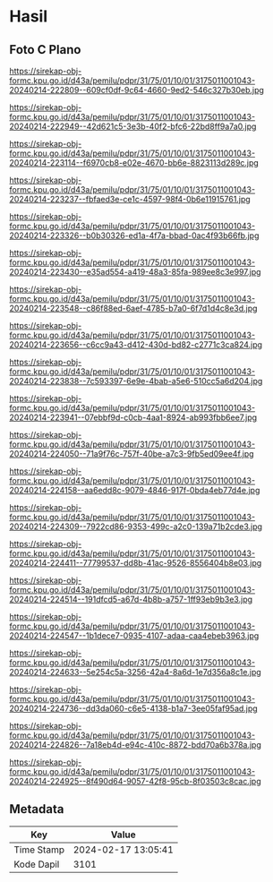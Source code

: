 # Hasil

## Foto C Plano

https://sirekap-obj-formc.kpu.go.id/d43a/pemilu/pdpr/31/75/01/10/01/3175011001043-20240214-222809--609cf0df-9c64-4660-9ed2-546c327b30eb.jpg

https://sirekap-obj-formc.kpu.go.id/d43a/pemilu/pdpr/31/75/01/10/01/3175011001043-20240214-222949--42d621c5-3e3b-40f2-bfc6-22bd8ff9a7a0.jpg

https://sirekap-obj-formc.kpu.go.id/d43a/pemilu/pdpr/31/75/01/10/01/3175011001043-20240214-223114--f6970cb8-e02e-4670-bb6e-8823113d289c.jpg

https://sirekap-obj-formc.kpu.go.id/d43a/pemilu/pdpr/31/75/01/10/01/3175011001043-20240214-223237--fbfaed3e-ce1c-4597-98f4-0b6e11915761.jpg

https://sirekap-obj-formc.kpu.go.id/d43a/pemilu/pdpr/31/75/01/10/01/3175011001043-20240214-223326--b0b30326-ed1a-4f7a-bbad-0ac4f93b66fb.jpg

https://sirekap-obj-formc.kpu.go.id/d43a/pemilu/pdpr/31/75/01/10/01/3175011001043-20240214-223430--e35ad554-a419-48a3-85fa-989ee8c3e997.jpg

https://sirekap-obj-formc.kpu.go.id/d43a/pemilu/pdpr/31/75/01/10/01/3175011001043-20240214-223548--c86f88ed-6aef-4785-b7a0-6f7d1d4c8e3d.jpg

https://sirekap-obj-formc.kpu.go.id/d43a/pemilu/pdpr/31/75/01/10/01/3175011001043-20240214-223656--c6cc9a43-d412-430d-bd82-c2771c3ca824.jpg

https://sirekap-obj-formc.kpu.go.id/d43a/pemilu/pdpr/31/75/01/10/01/3175011001043-20240214-223838--7c593397-6e9e-4bab-a5e6-510cc5a6d204.jpg

https://sirekap-obj-formc.kpu.go.id/d43a/pemilu/pdpr/31/75/01/10/01/3175011001043-20240214-223941--07ebbf9d-c0cb-4aa1-8924-ab993fbb6ee7.jpg

https://sirekap-obj-formc.kpu.go.id/d43a/pemilu/pdpr/31/75/01/10/01/3175011001043-20240214-224050--71a9f76c-757f-40be-a7c3-9fb5ed09ee4f.jpg

https://sirekap-obj-formc.kpu.go.id/d43a/pemilu/pdpr/31/75/01/10/01/3175011001043-20240214-224158--aa6edd8c-9079-4846-917f-0bda4eb77d4e.jpg

https://sirekap-obj-formc.kpu.go.id/d43a/pemilu/pdpr/31/75/01/10/01/3175011001043-20240214-224309--7922cd86-9353-499c-a2c0-139a71b2cde3.jpg

https://sirekap-obj-formc.kpu.go.id/d43a/pemilu/pdpr/31/75/01/10/01/3175011001043-20240214-224411--77799537-dd8b-41ac-9526-8556404b8e03.jpg

https://sirekap-obj-formc.kpu.go.id/d43a/pemilu/pdpr/31/75/01/10/01/3175011001043-20240214-224514--191dfcd5-a67d-4b8b-a757-1ff93eb9b3e3.jpg

https://sirekap-obj-formc.kpu.go.id/d43a/pemilu/pdpr/31/75/01/10/01/3175011001043-20240214-224547--1b1dece7-0935-4107-adaa-caa4ebeb3963.jpg

https://sirekap-obj-formc.kpu.go.id/d43a/pemilu/pdpr/31/75/01/10/01/3175011001043-20240214-224633--5e254c5a-3256-42a4-8a6d-1e7d356a8c1e.jpg

https://sirekap-obj-formc.kpu.go.id/d43a/pemilu/pdpr/31/75/01/10/01/3175011001043-20240214-224736--dd3da060-c6e5-4138-b1a7-3ee05faf95ad.jpg

https://sirekap-obj-formc.kpu.go.id/d43a/pemilu/pdpr/31/75/01/10/01/3175011001043-20240214-224826--7a18eb4d-e94c-410c-8872-bdd70a6b378a.jpg

https://sirekap-obj-formc.kpu.go.id/d43a/pemilu/pdpr/31/75/01/10/01/3175011001043-20240214-224925--8f490d64-9057-42f8-95cb-8f03503c8cac.jpg


## Metadata

| Key        | Value               |
| ---------- | ------------------- |
| Time Stamp | 2024-02-17 13:05:41 |
| Kode Dapil | 3101                |



